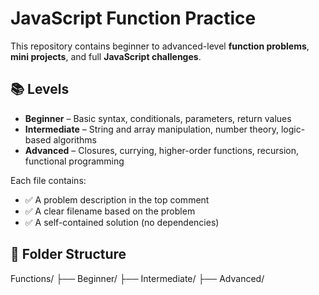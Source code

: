 # JavaScript Function Practice

This repository contains beginner to advanced-level **function problems**, **mini projects**, and full **JavaScript challenges**.

## 📚 Levels

- **Beginner** – Basic syntax, conditionals, parameters, return values
- **Intermediate** – String and array manipulation, number theory, logic-based algorithms
- **Advanced** – Closures, currying, higher-order functions, recursion, functional programming

Each file contains:

- ✅ A problem description in the top comment
- ✅ A clear filename based on the problem
- ✅ A self-contained solution (no dependencies)

## 📁 Folder Structure

Functions/
├── Beginner/
├── Intermediate/
├── Advanced/

